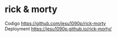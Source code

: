 ﻿# rick & morty
Codigo https://github.com/jesu1090p/rick-morty  
Deployment https://jesu1090p.github.io/rick-morty/

